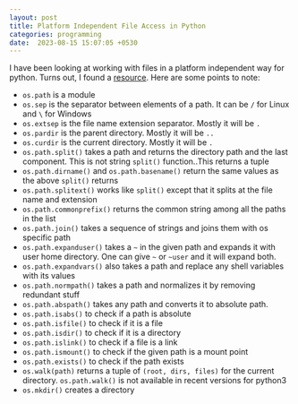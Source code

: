 ```yaml
---
layout: post
title: Platform Independent File Access in Python
categories: programming
date:  2023-08-15 15:07:05 +0530
---
```


I have been looking at working with files in a platform independent way for python. Turns out, I found a [resource](https://pymotw.com/2/ospath/). Here are some points to note:

* `os.path` is a module
* `os.sep` is the separator between elements of a path. It can be `/` for Linux and `\` for Windows
* `os.extsep` is the file name extension separator. Mostly it will be `.`
* `os.pardir` is the parent directory. Mostly it will be `..`
* `os.curdir` is the current directory. Mostly it will be `.`
* `os.path.split()` takes a path and returns the directory path and the last component. This is not string `split()` function..This returns a tuple
* `os.path.dirname()` and `os.path.basename()` return the same values as the above `split()` returns
* `os.path.splitext()` works like `split()` except that it splits at the file name and extension
* `os.path.commonprefix()` returns the common string among all the paths in the list
* `os.path.join()` takes a sequence of strings and joins them with os specific path
* `os.path.expanduser()` takes a `~` in the given path and expands it with user home directory. One can give `~` or `~user` and it will expand both.
* `os.path.expandvars()` also takes a path and replace any shell variables with its values
* `os.path.normpath()` takes a path and normalizes it by removing redundant stuff
* `os.path.abspath()` takes any path and converts it to absolute path.
* `os.path.isabs()` to check if a path is absolute
* `os.path.isfile()` to check if it is a file
* `os.path.isdir()` to check if it is a directory
* `os.path.islink()` to check if a file is a link
* `os.path.ismount()` to check if the given path is a mount point
* `os.path.exists()` to check if the path exists
* `os.walk(path)` returns a tuple of `(root, dirs, files)` for the current directory. `os.path.walk()` is not available in recent versions for python3
* `os.mkdir()` creates a directory
